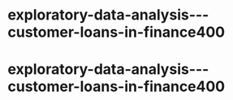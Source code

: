 # exploratory-data-analysis---customer-loans-in-finance400
# exploratory-data-analysis---customer-loans-in-finance400
